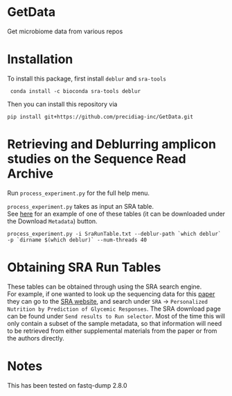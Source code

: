 # GetData
Get microbiome data from various repos

# Installation
To install this package, first install `deblur` and `sra-tools`
```
 conda install -c bioconda sra-tools deblur 
```

Then you can install this repository via
```
pip install git+https://github.com/precidiag-inc/GetData.git
```

# Retrieving and Deblurring amplicon studies on the Sequence Read Archive

Run `process_experiment.py` for the full help menu.

`process_experiment.py` takes as input an SRA table.  
See [here](https://www.ncbi.nlm.nih.gov/Traces/study/?acc=SRP189726&o=acc_s%3Aa) for an example of one of these tables (it can be downloaded under the Download `Metadata`) button.

```
process_experiment.py -i SraRunTable.txt --deblur-path `which deblur` -p `dirname $(which deblur)` --num-threads 40
```

# Obtaining SRA Run Tables
These tables can be obtained through using the SRA search engine.  
For example, if one wanted to look up the sequencing data for this [paper](https://www.cell.com/fulltext/S0092-8674(15)01481-6)
they can go to the [SRA website](https://www.ncbi.nlm.nih.gov/sra), and search under `SRA` -> `Personalized Nutrition by Prediction of Glycemic Responses`.
The SRA download page can be found under `Send results to Run selector`. Most of the time this will only contain a subset of the sample metadata, 
so that information will need to be retrieved from either supplemental materials from the paper or from the authors directly.

# Notes
This has been tested on fastq-dump 2.8.0
